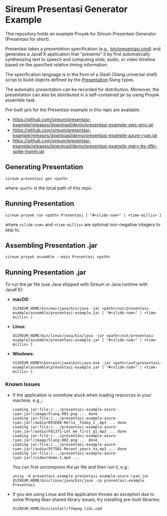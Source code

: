 # Sireum Presentasi Generator Example

This repository holds an example Proyek for Sireum Presentasi Generator
(Presentasi for short).

Presentasi takes a presentation specification (e.g., 
[bin/presentasi.cmd](bin/presentasi.cmd)) 
and generates a JavaFX application that "presents" it by first automatically 
synthesizing text to speech and computing slide, audio, or video timeline
based on the specified relative timing information.

The specification language is in the form of a Slash (Slang universal shell)
script to build objects defined by the 
[Presentation](https://github.com/sireum/runtime/blob/master/library/shared/src/main/scala/org/sireum/presentasi/Presentation.scala)
Slang types.

The automatic presentation can be recorded for distribution.
Moreover, the presentation can also be 
distributed in a self-contained jar by using Proyek assemble task.

Pre-built jars for the Presentasi example in this repo are available:

* https://github.com/sireum/presentasi-example/releases/download/demo/presentasi-example-aws-amy.jar
* https://github.com/sireum/presentasi-example/releases/download/demo/presentasi-example-azure-ryan.jar
* https://github.com/sireum/presentasi-example/releases/download/demo/presentasi-example-mary-tts-dfki-spike-hsmm.jar

## Generating Presentation

```
sireum presentasi gen <path>
```

where `<path>` is the local path of this repo.

## Running Presentation

```
sireum proyek run <path> Presentasi [ "#<slide-num>" | <time-millis> ]
```

where `<slide-num>` and `<time-millis>` are optional non-negative integers to skip to.

## Assembling Presentation .jar

```
sireum proyek assemble --main Presentasi <path> 
```

## Running Presentation .jar

To run the jar file (use Java shipped with Sireum or Java runtime with JavaFX):

* **macOS:**

  ```
  $SIREUM_HOME/bin/mac/java/bin/java -jar <path>/out/presentasi-example/assemble/presentasi-example.jar [ "#<slide-num>" | <time-millis> ]
  ```

* **Linux:**

  ```
  $SIREUM_HOME/bin/linux/java/bin/java -jar <path>/out/presentasi-example/assemble/presentasi-example.jar [ "#<slide-num>" | <time-millis> ]
  ```

* **Windows:**

  ```
  %SIREUM_HOME%\bin\win\java\bin\java.exe -jar <path>\out\presentasi-example\assemble\presentasi-example.jar [ "#<slide-num>" | <time-millis> ]
  ```

### Known Issues

* If the application is somehow stuck when loading resources in your machine, e.g.,:

  ```
  Loading jar:file:/.../presentasi-example-azure-ryan.jar!/image/Slang.001.png ... done
  Loading jar:file:/.../presentasi-example-azure-ryan.jar!/audio/B55EB8-Hello__Today_I_.mp3 ... done
  Loading jar:file:/.../presentasi-example-azure-ryan.jar!/audio/F81371-Let_me_first_gi.mp3 ... done
  Loading jar:file:/.../presentasi-example-azure-ryan.jar!/image/Slang.002.png ... done
  Loading jar:file:/.../presentasi-example-azure-ryan.jar!/audio/5F75B1-Recent_years_ha.mp3 ... done
  Loading jar:file:/.../presentasi-example-azure-ryan.jar!/video/demo-1.mp4 ...
  ```

  You can first uncompress the jar file and then run it, e.g.:

  ```
  unzip -d presentasi-example presentasi-example-azure-ryan.jar
  $SIREUM_HOME/bin/linux/java/bin/java -cp presentasi-example Presentasi
  ```

* If you are using Linux and the application throws an exception due to some ffmpeg libav shared library issues, try installing pre-built libraries:

  ```
  $SIREUM_HOME/bin/install/ffmpeg-libs.cmd
  ```
